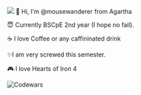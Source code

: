![](https://komarev.com/ghpvc/?username=mousewanderer&color=orange)
👋 Hi, I’m @mousewanderer from Agartha

😇 Currently BSCpE 2nd year (I hope no fail).


☕ I love Coffee or any caffininated drink


✨I am very screwed this semester.



🎮 I love Hearts of Iron 4

![Codewars](https://github.r2v.ch/codewars?user=mousewanderer&stroke=red)

<!---
mousewanderer/mousewanderer is a ✨ special ✨ repository because its `README.md` (this file) appears on your GitHub profile.
You can click the Preview link to take a look at your changes.
--->
